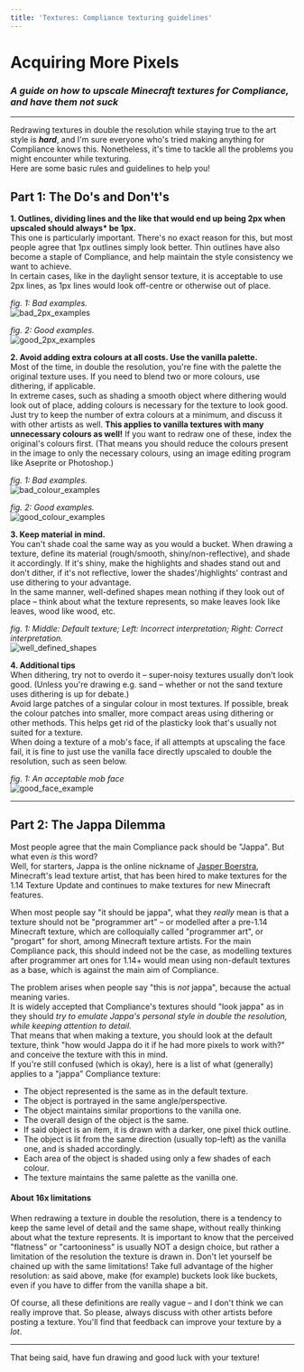 ```yaml
---
title: 'Textures: Compliance texturing guidelines'
---
```

# Acquiring More Pixels
### *A guide on how to upscale Minecraft textures for Compliance, and have them not suck*

___

Redrawing textures in double the resolution while staying true to the art style is ***hard***, and I'm sure everyone who's tried making anything for Compliance knows this. Nonetheless, it's time to tackle all the problems you might encounter while texturing.  
Here are some basic rules and guidelines to help you!

## Part 1: The Do's and Don't's

**1. Outlines, dividing lines and the like that would end up being 2px when upscaled should always\* be 1px.**  
This one is particularly important. There's no exact reason for this, but most people agree that 1px outlines simply look better. Thin outlines have also become a staple of Compliance, and help maintain the style consistency we want to achieve.  
In certain cases, like in the daylight sensor texture, it is acceptable to use 2px lines, as 1px lines would look off-centre or otherwise out of place.

*fig. 1: Bad examples.*  
<img src="{{ site.baseurl }}/images/pages/textures/bad_2px_examples.png" alt="bad_2px_examples">

*fig. 2: Good examples.*  
<img src="{{ site.baseurl }}/images/pages/textures/good_2px_examples.png" alt="good_2px_examples">

**2. Avoid adding extra colours at all costs. Use the vanilla palette.**  
Most of the time, in double the resolution, you're fine with the palette the original texture uses. If you need to blend two or more colours, use dithering, if applicable.  
In extreme cases, such as shading a smooth object where dithering would look out of place, adding colours is necessary for the texture to look good. Just try to keep the number of extra colours at a minimum, and discuss it with other artists as well.
**This applies to vanilla textures with many unnecessary colours as well!** If you want to redraw one of these, index the original's colours first. (That means you should reduce the colours present in the image to only the necessary colours, using an image editing program like Aseprite or Photoshop.)

*fig. 1: Bad examples.*  
<img src="{{ site.baseurl }}/images/pages/textures/bad_colour_examples.png" alt="bad_colour_examples">

*fig. 2: Good examples.*  
<img src="{{ site.baseurl }}/images/pages/textures/good_colour_examples.png" alt="good_colour_examples">

**3. Keep material in mind.**  
You can't shade coal the same way as you would a bucket. When drawing a texture, define its material (rough/smooth, shiny/non-reflective), and shade it accordingly. If it's shiny, make the highlights and shades stand out and don't dither, if it's not reflective, lower the shades'/highlights' contrast and use dithering to your advantage.  
In the same manner, well-defined shapes mean nothing if they look out of place – think about what the texture represents, so make leaves look like leaves, wood like wood, etc.

*fig. 1: Middle: Default texture; Left: Incorrect interpretation; Right: Correct interpretation.*  
<img src="{{ site.baseurl }}/images/pages/textures/well_defined_shapes.png" alt="well_defined_shapes">

**4. Additional tips**  
When dithering, try not to overdo it – super-noisy textures usually don't look good. (Unless you're drawing e.g. sand – whether or not the sand texture uses dithering is up for debate.)  
Avoid large patches of a singular colour in most textures. If possible, break the colour patches into smaller, more compact areas using dithering or other methods. This helps get rid of the plasticky look that's usually not suited for a texture.  
When doing a texture of a mob's face, if all attempts at upscaling the face fail, it is fine to just use the vanilla face directly upscaled to double the resolution, such as seen below.

*fig. 1: An acceptable mob face*  
<img src="{{ site.baseurl }}/images/pages/textures/good_face_example.png" alt="good_face_example">

___

## Part 2: The Jappa Dilemma

Most people agree that the main Compliance pack should be "Jappa". But what even *is* this word?  
Well, for starters, Jappa is the online nickname of [Jasper Boerstra](https://minecraft.gamepedia.com/Jasper_Boerstra), Minecraft's lead texture artist, that has been hired to make textures for the 1.14 Texture Update and continues to make textures for new Minecraft features.

When most people say "it should be jappa", what they *really* mean is that a texture should not be "programmer art" – or modelled after a pre-1.14 Minecraft texture, which are colloquially called "programmer art", or "progart" for short, among Minecraft texture artists. For the main Compliance pack, this should indeed not be the case, as modelling textures after programmer art ones for 1.14+ would mean using non-default textures as a base, which is against the main aim of Compliance.  

The problem arises when people say "this is *not* jappa", because the actual meaning varies.  
It is widely accepted that Compliance's textures should "look jappa" as in they should *try to emulate Jappa's personal style in double the resolution, while keeping attention to detail.*  
That means that when making a texture, you should look at the default texture, think "how would Jappa do it if he had more pixels to work with?" and conceive the texture with this in mind.  
If you're still confused (which is okay), here is a list of what (generally) applies to a "jappa" Compliance texture:
- The object represented is the same as in the default texture.
- The object is portrayed in the same angle/perspective.
- The object maintains similar proportions to the vanilla one.
- The overall design of the object is the same.
- If said object is an item, it is drawn with a darker, one pixel thick outline.
- The object is lit from the same direction (usually top-left) as the vanilla one, and is shaded accordingly.
- Each area of the object is shaded using only a few shades of each colour.
- The texture maintains the same palette as the vanilla one.

#### About 16x limitations

When redrawing a texture in double the resolution, there is a tendency to keep the same level of detail and the same shape, without really thinking about what the texture represents. It is important to know that the perceived "flatness" or "cartooniness" is usually NOT a design choice, but rather a limitation of the resolution the texture is drawn in. Don't let yourself be chained up with the same limitations! Take full advantage of the higher resolution: as said above, make (for example) buckets look like buckets, even if you have to differ from the vanilla shape a bit.

Of course, all these definitions are really vague – and I don't think we can really improve that. So please, always discuss with other artists before posting a texture. You'll find that feedback can improve your texture by a *lot*.

___

That being said, have fun drawing and good luck with your texture!
